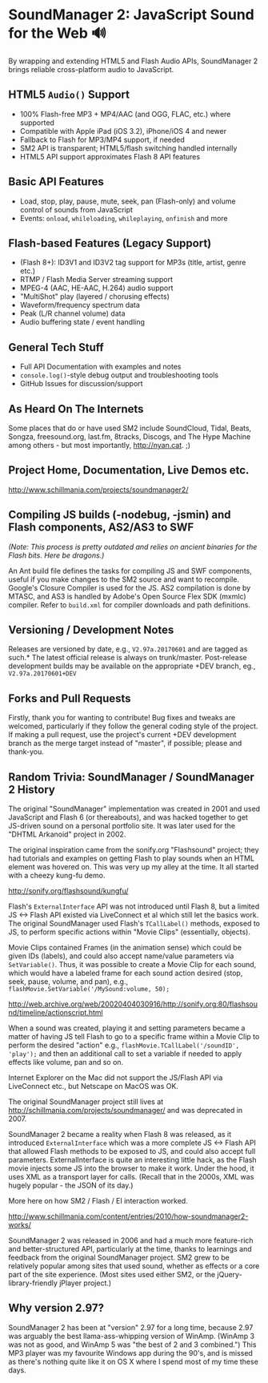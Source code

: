 # SoundManager 2: JavaScript Sound for the Web 🔊

By wrapping and extending HTML5 and Flash Audio APIs, SoundManager 2 brings reliable cross-platform audio to JavaScript.

## HTML5 `Audio()` Support

* 100% Flash-free MP3 + MP4/AAC (and OGG, FLAC, etc.) where supported
* Compatible with Apple iPad (iOS 3.2), iPhone/iOS 4 and newer
* Fallback to Flash for MP3/MP4 support, if needed
* SM2 API is transparent; HTML5/flash switching handled internally
* HTML5 API support approximates Flash 8 API features

## Basic API Features

* Load, stop, play, pause, mute, seek, pan (Flash-only) and volume control of sounds from JavaScript
* Events: `onload`, `whileloading`, `whileplaying`, `onfinish` and more

## Flash-based Features (Legacy Support)

* (Flash 8+): ID3V1 and ID3V2 tag support for MP3s (title, artist, genre etc.)
* RTMP / Flash Media Server streaming support
* MPEG-4 (AAC, HE-AAC, H.264) audio support
* "MultiShot" play (layered / chorusing effects)
* Waveform/frequency spectrum data
* Peak (L/R channel volume) data
* Audio buffering state / event handling

## General Tech Stuff

* Full API Documentation with examples and notes
* `console.log()`-style debug output and troubleshooting tools
* GitHub Issues for discussion/support

## As Heard On The Internets

Some places that do or have used SM2 include SoundCloud, Tidal, Beats, Songza, freesound.org, last.fm, 8tracks, Discogs, and The Hype Machine among others - but most importantly, http://nyan.cat. ;)

## Project Home, Documentation, Live Demos etc.

http://www.schillmania.com/projects/soundmanager2/

## Compiling JS builds (-nodebug, -jsmin) and Flash components, AS2/AS3 to SWF

_(Note: This process is pretty outdated and relies on ancient binaries for the Flash bits. Here be dragons.)_

An Ant build file defines the tasks for compiling JS and SWF components, useful if you make changes to the SM2 source and want to recompile.
Google's Closure Compiler is used for the JS. AS2 compilation is done by MTASC, and AS3 is handled by Adobe's Open Source Flex SDK (mxmlc) compiler.
Refer to `build.xml` for compiler downloads and path definitions.

## Versioning / Development Notes

Releases are versioned by date, e.g., `V2.97a.20170601` and are tagged as such.*
The latest official release is always on trunk/master.
Post-release development builds may be available on the appropriate +DEV branch, eg., `V2.97a.20170601+DEV`

## Forks and Pull Requests

Firstly, thank you for wanting to contribute! Bug fixes and tweaks are welcomed, particularly if they follow the general coding style of the project.
If making a pull request, use the project's current +DEV development branch as the merge target instead of "master", if possible; please and thank-you.

## Random Trivia: SoundManager / SoundManager 2 History

The original "SoundManager" implementation was created in 2001 and used JavaScript and Flash 6 (or thereabouts), and was hacked together to get JS-driven sound on a personal portfolio site. It was later used for the "DHTML Arkanoid" project in 2002.

The original inspiration came from the sonify.org "Flashsound" project; they had tutorials and examples on getting Flash to play sounds when an HTML element was hovered on. This was very up my alley at the time. It all started with a cheezy kung-fu demo.

http://sonify.org/flashsound/kungfu/

Flash's `ExternalInterface` API was not introduced until Flash 8, but a limited JS <-> Flash API existed via LiveConnect et al which still let the basics work. The original SoundManager used Flash's `TCallLabel()` methods, exposed to JS, to perform specific actions within "Movie Clips" (essentially, objects).

Movie Clips contained Frames (in the animation sense) which could be given IDs (labels), and could also accept name/value parameters via `SetVariable()`. Thus, it was possible to create a Movie Clip for each sound, which would have a labeled frame for each sound action desired (stop, seek, pause, volume, and pan), e.g., `flashMovie.SetVariable('/MySound:volume, 50);`

http://web.archive.org/web/20020404030916/http://sonify.org:80/flashsound/timeline/actionscript.html

When a sound was created, playing it and setting parameters became a matter of having JS tell Flash to go to a specific frame within a Movie Clip to perform the desired "action" e.g., `flashMovie.TCallLabel('/soundID', 'play');` and then an additional call to set a variable if needed to apply effects like volume, pan and so on.

Internet Explorer on the Mac did not support the JS/Flash API via LiveConnect etc., but Netscape on MacOS was OK.

The original SoundManager project still lives at http://schillmania.com/projects/soundmanager/ and was deprecated in 2007.

SoundManager 2 became a reality when Flash 8 was released, as it introduced `ExternalInterface` which was a more complete JS <-> Flash API that allowed Flash methods to be exposed to JS, and could also accept full parameters. ExternalInterface is quite an interesting little hack, as the Flash movie injects some JS into the browser to make it work. Under the hood, it uses XML as a transport layer for calls. (Recall that in the 2000s, XML was hugely popular - the JSON of its day.)

More here on how SM2 / Flash / EI interaction worked.

http://www.schillmania.com/content/entries/2010/how-soundmanager2-works/

SoundManager 2 was released in 2006 and had a much more feature-rich and better-structured API, particularly at the time, thanks to learnings and feedback from the original SoundManager project. SM2 grew to be relatively popular among sites that used sound, whether as effects or a core part of the site experience. (Most sites used either SM2, or the jQuery-library-friendly jPlayer project.) 

## Why version 2.97?

SoundManager 2 has been at "version" 2.97 for a long time, because 2.97 was arguably the best llama-ass-whipping version of WinAmp. (WinAmp 3 was not as good, and WinAmp 5 was "the best of 2 and 3 combined.") This MP3 player was my favourite Windows app during the 90's, and is missed as there's nothing quite like it on OS X where I spend most of my time these days.
